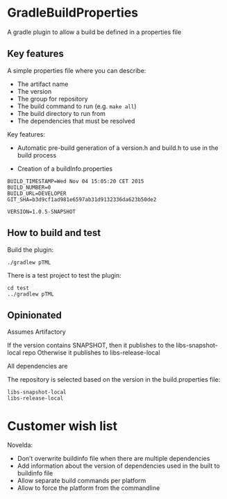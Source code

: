 # GradleBuildProperties
A gradle plugin to allow a build be defined in a properties file

## Key features

A simple properties file where you can describe:

 - The artifact name
 - The version
 - The group for repository
 - The build command to run (e.g. `make all`)
 - The build directory to run from
 - The dependencies that must be resolved

Key features:
 - Automatic pre-build generation of a version.h and build.h to use in the build process

 - Creation of a buildInfo.properties

````
BUILD_TIMESTAMP=Wed Nov 04 15:05:20 CET 2015
BUILD_NUMBER=0
BUILD_URL=DEVELOPER
GIT_SHA=b3d9cf1ad981e6597ab31d9132336da623b50de2

VERSION=1.0.5-SNAPSHOT
````

## How to build and test

Build the plugin:

    ./gradlew pTML

There is a test project to test the plugin:

    cd test
    ../gradlew pTML

## Opinionated

Assumes Artifactory

If the version contains SNAPSHOT, then it publishes to the libs-snapshot-local repo
Otherwise it publishes to libs-release-local

All dependencies are

The repository is selected based on the version in the build.properties file:

````
libs-snapshot-local
libs-release-local
````

# Customer wish list

Novelda:

 - Don’t overwrite buildinfo file when there are multiple dependencies
 - Add information about the version of dependencies used in the built to buildinfo file
 - Allow separate build commands per platform
 - Allow to force the platform from the commandline
